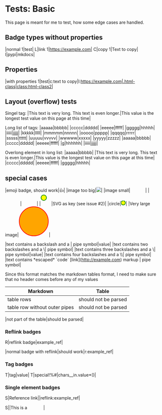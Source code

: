 # Tests: Basic

This page is meant for me to test, how some edge cases are handled.

<style>
    /* For for debugging the layout  */
    .badge-group {
        border: 1px solid red;
    }
</style>


## Badge types without properties

|normal 1|test|
L|link 1|https://example.com|
C|copy 1|Text to copy|
I|pypi|mkdocs|

## Properties

|with properties 1|test|c:text to copy|l:https://example.com|.html-class|class:html-class2|

## Layout (overflow) tests

Singel tag:
|This text is very long. This text is even longer.|This value is the longest test value on this page at this time|

Long list of tags:
|aaaaa|bbbbb|
|ccccc|ddddd|
|eeeee|fffff|
|ggggg|hhhhh|
|iiiii|jjjjj|
|kkkkk|lllll|
|mmmmm|nnnnn|
|ooooo|ppppp|
|qqqqq|rrrrr|
|sssss|ttttt|
|uuuuu|vvvvv|
|wwwww|xxxxx|
|yyyyy|zzzzz|
|aaaaa|bbbbb|
|ccccc|ddddd|
|eeeee|fffff|
|g|hhhhhh|
|iiiii|jjjjj|

Overlong element in long list:
|aaaaa|bbbbb|
|This text is very long. This text is even longer.|This value is the longest test value on this page at this time|
|ccccc|ddddd|
|eeeee|fffff|
|ggggg|hhhhh|


## special cases

|emoji badge, should work|👍|
|image too big|<img src="/assets/img/test.png">|
|image small|<img src="/assets/img/test.png" width=50 height=15>|
|<img src="/assets/img/test.png" width=50 height=15>|<img src="/assets/img/test.png" width=50 height=15>|
|<svg width="35" height="35"><circle cx="10" cy="10" r="9" stroke="green" stroke-width="2" fill="yellow" /></svg>|SVG as key (see issue #2)|
|circle|<svg width="15" height="15"><circle cx="7" cy="7" r="7" stroke="green" stroke-width="2" fill="yellow" /></svg>|
|Very large image|<svg width="100" height="100"><circle cx="50" cy="50" r="48" stroke="red" stroke-width="2" fill="orange" /></svg>|




|text contains a backslash and a \| pipe symbol|value|
|text contains two backslashes and a \\| pipe symbol|
|text contains three backslashes and a \\\| pipe symbol|value|
|text contains four backslashes and a \\\\| pipe symbol|
|text contains \*escaped\* \`code\` \[link\](http://example.com) markup \| pipe symbol|


Since this format matches the markdown tables format, I need to make sure that no header comes before any of my values

|Markdown|Table|
|---|---|
|table rows|should not be parsed|
table row without outer pipes|should not be parsed

|not part of the table|should be parsed|


### Reflink badges

R|reflink badge|example_ref|

|normal badge with reflink|should work|r:example_ref|

[example_ref]: https://www.example.com


### Tag badges

T|tag|value|
T|special!%#|chars__in.value*()|


### Single element badges

S|Reference link||reflink:example_ref|

S||This is a <img src="/assets/img/test.png" width=50 height=15>|


